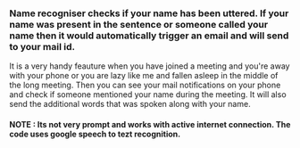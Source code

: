 ### Name recogniser checks if your name has been uttered. If your name was present in the sentence or someone called your name then it would automatically trigger an email and will send to your mail id. 
It is a very handy feauture when you have joined a meeting and you're away with your phone or you are lazy like me and fallen asleep in the middle of the long meeting. Then you can see your mail notifications on your phone and check if someone mentioned your name during the meeting. It will also send the additional words that was spoken along with your name. 

#### NOTE : Its not very prompt and works with active internet connection. The code uses google speech to tezt recognition.
